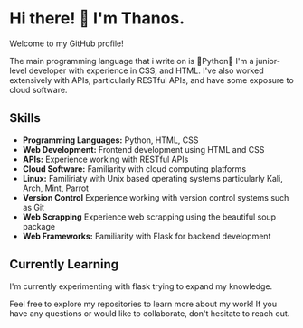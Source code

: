 # Hi there! 👋 I'm Thanos.

Welcome to my GitHub profile!

The main programming language that i write on is 🐍Python🐍
I'm a junior-level developer with experience in CSS, and HTML. I've also worked extensively with APIs, particularly RESTful APIs, and have some exposure to cloud software.

## Skills

- **Programming Languages:** Python, HTML, CSS
- **Web Development:** Frontend development using HTML and CSS
- **APIs:** Experience working with RESTful APIs
- **Cloud Software:** Familiarity with cloud computing platforms
- **Linux:** Familiriaty with Unix based operating systems particularly Kali, Arch, Mint, Parrot
- **Version Control** Experience working with version control systems such as Git
- **Web Scrapping** Experience web scrapping using the beautiful soup package
- **Web Frameworks:** Familiarity with Flask for backend development
## Currently Learning

I'm currently experimenting with flask trying to expand my knowledge.

Feel free to explore my repositories to learn more about my work! If you have any questions or would like to collaborate, don't hesitate to reach out.

